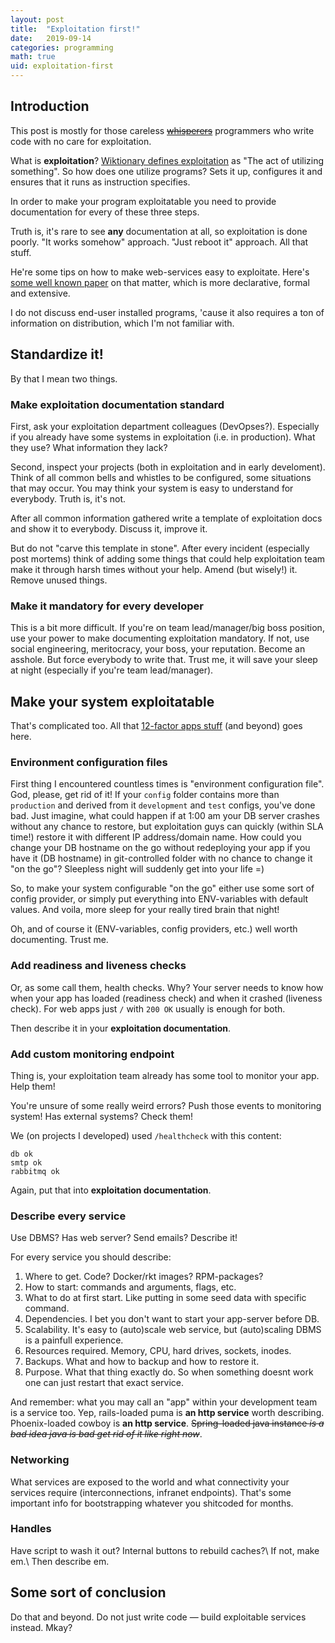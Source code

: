 ```yaml
---
layout: post
title:  "Exploitation first!"
date:   2019-09-14
categories: programming
math: true
uid: exploitation-first
---
```


## Introduction

This post is mostly for those careless ~~[whisperers](https://youtu.be/izGwDsrQ1eQ)~~ programmers who write code with no care for exploitation.

What is **exploitation**? [Wiktionary defines exploitation](https://en.wiktionary.org/wiki/exploitation) as "The act of utilizing something". So how does one utilize programs? Sets it up, configures it and ensures that it runs as instruction specifies.

In order to make your program exploitatable you need to provide documentation for every of these three steps.

Truth is, it's rare to see **any** documentation at all, so exploitation is done poorly. "It works somehow" approach. "Just reboot it" approach. All that stuff.

He're some tips on how to make web-services easy to exploitate. Here's [some well known paper](https://12factor.net/) on that matter, which is more declarative, formal and extensive.

I do not discuss end-user installed programs, 'cause it also requires a ton of information on distribution, which I'm not familiar with.

## Standardize it!

By that I mean two things.

### Make exploitation documentation standard
First, ask your exploitation department colleagues (DevOpses?). Especially if you already have some systems in exploitation (i.e. in production). What they use? What information they lack?

Second, inspect your projects (both in exploitation and in early develoment). Think of all common bells and whistles to be configured, some situations that may occur. You may think your system is easy to understand for everybody. Truth is, it's not.

After all common information gathered write a template of exploitation docs and show it to everybody. Discuss it, improve it.

But do not "carve this template in stone". After every incident (especially post mortems) think of adding some things that could help exploitation team make it through harsh times without your help. Amend (but wisely!) it. Remove unused things.

### Make it mandatory for every developer
This is a bit more difficult. If you're on team lead/manager/big boss position, use your power to make documenting exploitation mandatory. If not, use social engineering, meritocracy, your boss, your reputation. Become an asshole. But force everybody to write that. Trust me, it will save your sleep at night (especially if you're team lead/manager).

## Make your system exploitatable
That's complicated too. All that [12-factor apps stuff](https://12factor.net/) (and beyond) goes here.

### Environment configuration files
First thing I encountered countless times is "environment configuration file". God, please, get rid of it! If your `config` folder contains more than `production` and derived from it `development` and `test` configs, you've done bad. Just imagine, what could happen if at 1:00 am your DB server crashes without any chance to restore, but exploitation guys can quickly (within SLA time!) restore it with different IP address/domain name. How could you change your DB hostname on the go without redeploying your app if you have it (DB hostname) in git-controlled folder with no chance to change it "on the go"? Sleepless night will suddenly get into your life =)

So, to make your system configurable "on the go" either use some sort of config provider, or simply put everything into ENV-variables with default values. And voila, more sleep for your really tired brain that night!

Oh, and of course it (ENV-variables, config providers, etc.) well worth documenting. Trust me.

### Add readiness and liveness checks
Or, as some call them, health checks.
Why? Your server needs to know how when your app has loaded (readiness check) and when it crashed (liveness check).
For web apps just `/` with `200 OK` usually is enough for both.

Then describe it in your **exploitation documentation**.

### Add custom monitoring endpoint
Thing is, your exploitation team already has some tool to monitor your app. Help them!

You're unsure of some really weird errors? Push those events to monitoring system! Has external systems? Check them!

We (on projects I developed) used `/healthcheck` with this content:
```
db ok
smtp ok
rabbitmq ok
```

Again, put that into **exploitation documentation**.

### Describe every service
Use DBMS? Has web server? Send emails? Describe it!

For every service you should describe:
1. Where to get. Code? Docker/rkt images? RPM-packages?
2. How to start: commands and arguments, flags, etc.
3. What to do at first start. Like putting in some seed data with specific command.
4. Dependencies. I bet you don't want to start your app-server before DB.
5. Scalability. It's easy to (auto)scale web service, but (auto)scaling DBMS is a painfull experience.
6. Resources required. Memory, CPU, hard drives, sockets, inodes.
7. Backups. What and how to backup and how to restore it.
8. Purpose. What that thing exactly do. So when something doesnt work one can just restart that exact service.

And remember: what you may call an "app" within your development team is a service too. Yep, rails-loaded puma is **an http service** worth describing. Phoenix-loaded cowboy is **an http service**. ~~Spring-loaded java instance *is a bad idea java is bad get rid of it like right now*~~.

### Networking
What services are exposed to the world and what connectivity your services require (interconnections, infranet endpoints). That's some important info for bootstrapping whatever you shitcoded for months.

### Handles
Have script to wash it out? Internal buttons to rebuild caches?\\
If not, make em.\\
Then describe em.

## Some sort of conclusion
Do that and beyond. Do not just write code — build exploitable services instead. Mkay?
